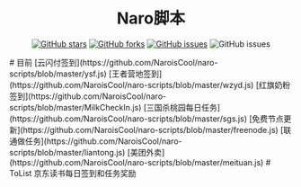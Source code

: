 <div align="center"> 
<h1 align="center">Naro脚本</h1>
 
[![GitHub stars](https://img.shields.io/github/stars/NaroisCool/naro-scripts?style=flat-square)](https://github.com/NaroisCool/naro-scripts)
[![GitHub forks](https://img.shields.io/github/forks/NaroisCool/naro-scripts?style=flat-square)](https://github.com/NaroisCool/naro-scripts/network)
[![GitHub issues](https://img.shields.io/github/issues/NaroisCool/naro-scripts?style=flat-square)](https://github.com/NaroisCool/naro-scripts/issues)
![GitHub issues](https://img.shields.io/github/languages/code-size/wenmoux/checkbox?style=flat-square)
</div>  
# 目前
[云闪付签到](https://github.com/NaroisCool/naro-scripts/blob/master/ysf.js)
[王者营地签到](https://github.com/NaroisCool/naro-scripts/blob/master/wzyd.js)
[红旗奶粉签到](https://github.com/NaroisCool/naro-scripts/blob/master/MilkCheckIn.js)
[三国杀桃园每日任务](https://github.com/NaroisCool/naro-scripts/blob/master/sgs.js)
[免费节点更新](https://github.com/NaroisCool/naro-scripts/blob/master/freenode.js)
[联通做任务](https://github.com/NaroisCool/naro-scripts/blob/master/liantong.js)
[美团外卖](https://github.com/NaroisCool/naro-scripts/blob/master/meituan.js)
# ToList
京东读书每日签到和任务奖励
